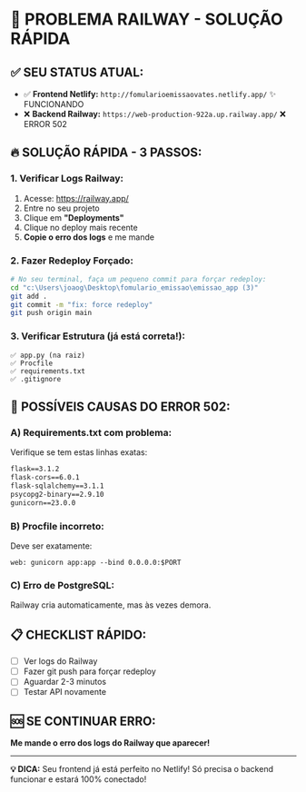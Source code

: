 # 🚨 PROBLEMA RAILWAY - SOLUÇÃO RÁPIDA

## ✅ **SEU STATUS ATUAL:**
- ✅ **Frontend Netlify:** `http://fomularioemissaovates.netlify.app/` ✨ FUNCIONANDO
- ❌ **Backend Railway:** `https://web-production-922a.up.railway.app/` ❌ ERROR 502

## 🔥 **SOLUÇÃO RÁPIDA - 3 PASSOS:**

### **1. Verificar Logs Railway:**
1. Acesse: https://railway.app/
2. Entre no seu projeto
3. Clique em **"Deployments"** 
4. Clique no deploy mais recente
5. **Copie o erro dos logs** e me mande

### **2. Fazer Redeploy Forçado:**
```bash
# No seu terminal, faça um pequeno commit para forçar redeploy:
cd "c:\Users\joaog\Desktop\fomulario_emissao\emissao_app (3)"
git add .
git commit -m "fix: force redeploy"
git push origin main
```

### **3. Verificar Estrutura (já está correta!):**
```
✅ app.py (na raiz)
✅ Procfile 
✅ requirements.txt
✅ .gitignore
```

## 🎯 **POSSÍVEIS CAUSAS DO ERROR 502:**

### **A) Requirements.txt com problema:**
Verifique se tem estas linhas exatas:
```txt
flask==3.1.2
flask-cors==6.0.1
flask-sqlalchemy==3.1.1
psycopg2-binary==2.9.10
gunicorn==23.0.0
```

### **B) Procfile incorreto:**
Deve ser exatamente:
```
web: gunicorn app:app --bind 0.0.0.0:$PORT
```

### **C) Erro de PostgreSQL:**
Railway cria automaticamente, mas às vezes demora.

## 📋 **CHECKLIST RÁPIDO:**
- [ ] Ver logs do Railway
- [ ] Fazer git push para forçar redeploy  
- [ ] Aguardar 2-3 minutos
- [ ] Testar API novamente

## 🆘 **SE CONTINUAR ERRO:**
**Me mande o erro dos logs do Railway que aparecer!**

---
**💡 DICA:** Seu frontend já está perfeito no Netlify! Só precisa o backend funcionar e estará 100% conectado!